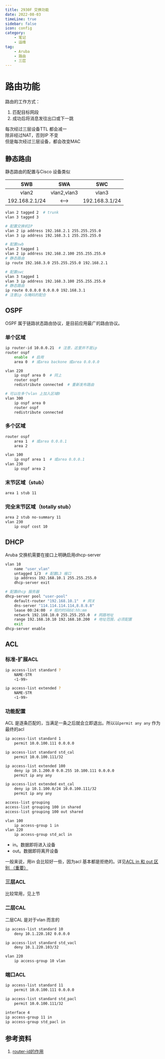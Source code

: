 ```yaml
---
title: 2930F 交换功能  
date: 2022-08-03
timeLine: true
sidebar: false  
icon: config
category:  
    - 笔记  
    - 运维      
tag:   
    - Aruba  
    - 路由  
    - 三层 
---  
```



# 路由功能
路由的工作方式：  
1. 匹配目标网段  
2. 成功后将消息发往出口或下一跳

每次经过三层设备TTL 都会减一  
除非经过NAT，否则IP 不变  
但是每次经过三层设备，都会改变MAC  

## 静态路由  
静态路由的配置与Cisco 设备类似  

SWB|SWA|SWC  
:---:|:---:|:---:
vlan2|vlan2,vlan3|vlan3  
192.168.2.1/24|<-->|192.168.3.1/24  

```bash
vlan 2 tagged 2  # trunk 
vlan 3 tagged 3  

# 配置交换机IP  
vlan 2 ip address 192.168.2.1 255.255.255.0  
vlan 3 ip address 192.168.3.1 255.255.255.0  

# 配置swb  
vlan 2 tagged 1  
vlan 2 ip address 192.168.2.100 255.255.255.0  
# 静态路由  
ip route 192.168.3.0 255.255.255.0 192.168.2.1  

# 配置swc  
vlan 3 tagged 1  
vlan 3 ip address 192.168.3.100 255.255.255.0  
# 静态路由  
ip route 0.0.0.0 0.0.0.0 192.168.3.1  
# 注意ip 与掩码的配合
```

## OSPF  
OSPF 属于链路状态路由协议，是目前应用最广的路由协议。  

### 单个区域  
```bash
ip router-id 10.0.0.21  # 注意，这里并不是ip
router ospf  
    enable  # 启用  
    area 0  # 或area backone 或area 0.0.0.0

vlan 220 
    ip ospf area 0  # 同上
    router ospf  
    redistribute connected  # 重新发布路由

# 可以在多个vlan 上加入区域0  
vlan 300 
    ip ospf area 0  
    router ospf  
    redistribute connected
```

### 多个区域  
```bash
router ospf  
    area 1  # 或area 0.0.0.1
    area 2  

vlan 100
    ip ospf area 1  # 或area 0.0.0.1
vlan 230 
    ip ospf area 2  

```

### 末节区域（stub）  
```bash
area 1 stub 11
```

### 完全末节区域（totally stub）  
```bash
area 2 stub no-summary 11
vlan 230
    ip ospf cost 10
```

## DHCP  
Aruba 交换机需要在接口上明确启用dhcp-server  
```bash
vlan 10  
    name "user_vlan"  
    untagged 1/3  # 配置L3 接口
    ip address 192.168.10.1 255.255.255.0  
    dhcp-server exit  

# 配置dhcp 服务器  
dhcp-server pool "user-pool"
    default-router "192.168.10.1"  # 网关
    dns-server "114.114.114.114,8.8.8.8" 
    lease 00:24:00  # 租约时间dd:hh:mm
    network 192.168.10.0 255.255.255.0  # 网路地址
    range 192.168.10.10 192.168.10.200  # 地址范围，必须配置
    exit  
dhcp-server enable
```

## ACL 

### 标准-扩展ACL  
```bash
ip access-list standard ?  
    NAME-STR 
    <1-99>

ip access-list extended ?  
    NAME-STR 
    <1-99>
```

### 功能配置  
ACL 是逐条匹配的，当满足一条之后就会立即退出。所以以`permit any any` 作为最终的acl

```bash
ip access-list standard 1  
    permit 10.0.100.111 0.0.0.0  

ip access-list standard std_cal  
    permit 10.0.100.111/32

ip access-list extended 100  
    deny ip 10.1.200.0 0.0.255 10.100.111 0.0.0.0 
    permit ip any any  

ip access-list extended ext_cal  
    deny ip 10.1.100.0/24 10.0.100.111/32  
    permit ip any any  

access-list grouping  
access-list grouping 100 in shared  
access-list grouping 100 out shared

vlan 100 
    ip access-group 1 in  
vlan 220 
    ip access-group std_acl in

```

- in。数据即将进入设备  
- out。数据即将离开设备

一般来说，用in 会比较好一些，因为acl 基本都是拒绝的。详见[ACL in 和 out 区别 （重要）](https://www.cnblogs.com/fatt/p/4353806.html)

### 三层ACL  
比较常用，见上节  

### 二层CAL  
二层CAL 是对于vlan 而言的  
```bash
ip access-list standard 10  
    deny 10.1.220.102 0.0.0.0

ip access-list standard std_vacl  
    deny 10.1.220.103/32  

vlan 220
    ip access-group 10 vlan
```

### 端口ACL  
```bash
ip access-list standard 11  
    permit 10.0.100.111 0.0.0.0  

ip access-list standard std_pacl  
    permit 10.0.100.111/32  

interface 4  
ip access-group 11 in  
ip access-group std_pacl in  
```


## 参考资料  
1. [router-id的作用](https://blog.51cto.com/woniudream/1610475)
